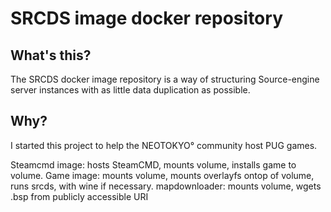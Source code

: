 # SRCDS image docker repository

## What's this?
The SRCDS docker image repository is a way of structuring Source-engine server instances with as little data duplication as possible.

## Why?
I started this project to help the NEOTOKYO° community host PUG games.

Steamcmd image: hosts SteamCMD, mounts volume, installs game to volume.
Game image: mounts volume, mounts overlayfs ontop of volume, runs srcds, with wine if necessary.
mapdownloader: mounts volume, wgets .bsp from publicly accessible URI
